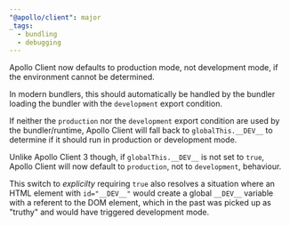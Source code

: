 ```yaml
---
"@apollo/client": major
_tags:
  - bundling
  - debugging
---
```


Apollo Client now defaults to production mode, not development mode, if the
environment cannot be determined.

In modern bundlers, this should automatically be handled by the bundler loading
the bundler with the `development` export condition.

If neither the `production` nor the `development` export condition are
used by the bundler/runtime, Apollo Client will fall back to `globalThis.__DEV__`
to determine if it should run in production or development mode.

Unlike Apollo Client 3 though, if `globalThis.__DEV__` is not set to `true`,
Apollo Client will now default to `production`, not to `development`, behaviour.

This switch to *explicilty* requiring `true` also resolves a situation where
an HTML element with `id="__DEV__"` would create a global `__DEV__` variable
with a referent to the DOM element, which in the past was picked up as "truthy" and
would have triggered development mode.
